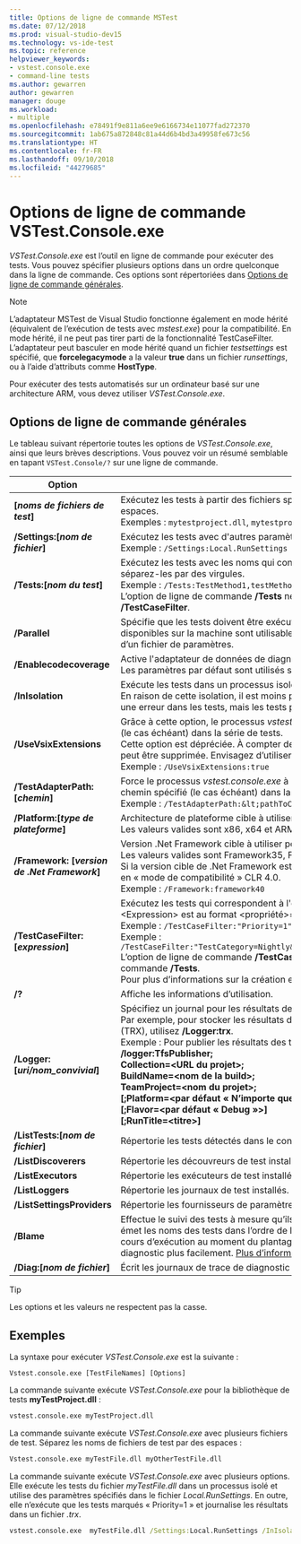 ```yaml
---
title: Options de ligne de commande MSTest
ms.date: 07/12/2018
ms.prod: visual-studio-dev15
ms.technology: vs-ide-test
ms.topic: reference
helpviewer_keywords:
- vstest.console.exe
- command-line tests
ms.author: gewarren
author: gewarren
manager: douge
ms.workload:
- multiple
ms.openlocfilehash: e78491f9e811a6ee9e6166734e11077fad272370
ms.sourcegitcommit: 1ab675a872848c81a44d6b4bd3a49958fe673c56
ms.translationtype: HT
ms.contentlocale: fr-FR
ms.lasthandoff: 09/10/2018
ms.locfileid: "44279685"
---
```

# <a name="vstestconsoleexe-command-line-options"></a>Options de ligne de commande VSTest.Console.exe

*VSTest.Console.exe* est l’outil en ligne de commande pour exécuter des tests. Vous pouvez spécifier plusieurs options dans un ordre quelconque dans la ligne de commande. Ces options sont répertoriées dans [Options de ligne de commande générales](#general-command-line-options).

> [!NOTE]
> L’adaptateur MSTest de Visual Studio fonctionne également en mode hérité (équivalent de l’exécution de tests avec *mstest.exe*) pour la compatibilité. En mode hérité, il ne peut pas tirer parti de la fonctionnalité TestCaseFilter. L’adaptateur peut basculer en mode hérité quand un fichier *testsettings* est spécifié, que **forcelegacymode** a la valeur **true** dans un fichier *runsettings*, ou à l’aide d’attributs comme **HostType**.
>
> Pour exécuter des tests automatisés sur un ordinateur basé sur une architecture ARM, vous devez utiliser *VSTest.Console.exe*.

## <a name="general-command-line-options"></a>Options de ligne de commande générales

Le tableau suivant répertorie toutes les options de *VSTest.Console.exe*, ainsi que leurs brèves descriptions. Vous pouvez voir un résumé semblable en tapant `VSTest.Console/?` sur une ligne de commande.

| Option | Description |
|---|---|
|**[*noms de fichiers de test*]**|Exécutez les tests à partir des fichiers spécifiés. Séparez les noms de fichiers de test par des espaces.<br />Exemples : `mytestproject.dll`, `mytestproject.dll myothertestproject.exe`|
|**/Settings:[*nom de fichier*]**|Exécutez les tests avec d'autres paramètres tels que les collecteurs de données.<br />Exemple : `/Settings:Local.RunSettings`|
|**/Tests:[*nom du test*]**|Exécutez les tests avec les noms qui contiennent les valeurs fournies. Pour fournir plusieurs valeurs, séparez-les par des virgules.<br />Exemple : `/Tests:TestMethod1,testMethod2`<br />L’option de ligne de commande **/Tests** ne peut pas être utilisée avec l’option de ligne de commande **/TestCaseFilter**.|
|**/Parallel**|Spécifie que les tests doivent être exécutés en parallèle. Par défaut, tout ou partie des cœurs disponibles sur la machine sont utilisables. Le nombre de cœurs à utiliser peut être configuré à l’aide d’un fichier de paramètres.|
|**/Enablecodecoverage**|Active l'adaptateur de données de diagnostic CodeCoverage dans la série de tests.<br />Les paramètres par défaut sont utilisés s'ils ne sont pas spécifiés à l'aide du fichier de paramètres.|
|**/InIsolation**|Exécute les tests dans un processus isolé.<br />En raison de cette isolation, il est moins probable que le processus *vstest.console.exe* soit arrêté sur une erreur dans les tests, mais les tests peuvent s’exécuter plus lentement.|
|**/UseVsixExtensions**|Grâce à cette option, le processus *vstest.console.exe* utilise ou ignore les extensions VSIX installées (le cas échéant) dans la série de tests.<br />Cette option est dépréciée. À compter de la prochaine version majeure de Visual Studio, cette option peut être supprimée. Envisagez d’utiliser des extensions disponibles en tant que package NuGet.<br />Exemple : `/UseVsixExtensions:true`|
|**/TestAdapterPath:[*chemin*]**|Force le processus *vstest.console.exe* à utiliser des adaptateurs de test personnalisés à partir d’un chemin spécifié (le cas échéant) dans la série de tests.<br />Exemple : `/TestAdapterPath:&lt;pathToCustomAdapters&gt;`|
|**/Platform:[*type de plateforme*]**|Architecture de plateforme cible à utiliser pour l'exécution des tests.<br />Les valeurs valides sont x86, x64 et ARM.|
|**/Framework: [*version de .Net Framework*]**|Version .Net Framework cible à utiliser pour l'exécution des tests.<br />Les valeurs valides sont Framework35, Framework40, Framework45 et FrameworkUap10.<br />Si la version cible de .Net Framework est spécifiée comme étant **Framework35**, les tests s’exécutent en « mode de compatibilité » CLR 4.0.<br />Exemple : `/Framework:framework40`|
|**/TestCaseFilter:[*expression*]**|Exécutez les tests qui correspondent à l'expression donnée.<br /><Expression\> est au format <propriété\>=<valeur\>[&#124;<Expression\>].<br />Exemple : `/TestCaseFilter:"Priority=1"`<br />Exemple : `/TestCaseFilter:"TestCategory=Nightly&#124;FullyQualifiedName=Namespace.ClassName.MethodName"`<br />L’option de ligne de commande **/TestCaseFilter** ne peut pas être utilisée avec l’option de ligne de commande **/Tests**. <br />Pour plus d’informations sur la création et l’utilisation d’expressions, consultez [Filtre TestCase](https://github.com/Microsoft/vstest-docs/blob/master/docs/filter.md).|
|**/?**|Affiche les informations d’utilisation.|
|**/Logger:[*uri/nom_convivial*]**|Spécifiez un journal pour les résultats de tests.<br />Par exemple, pour stocker les résultats dans les fichiers de résultats des tests de Visual Studio (TRX), utilisez **/Logger:trx**.<br />Exemple : Pour publier les résultats des tests dans Team Foundation Server, utilisez TfsPublisher :<br />**/logger:TfsPublisher;**<br />**Collection=<URL du projet\>;**<br />**BuildName=<nom de la build\>;**<br />**TeamProject=<nom du projet\>;**<br />**[;Platform=<par défaut « N’importe quelle UC »>]**<br />**[;Flavor=<par défaut « Debug »>]**<br />**[;RunTitle=<titre\>]**|
|**/ListTests:[*nom de fichier*]**|Répertorie les tests détectés dans le conteneur de tests donné.|
|**/ListDiscoverers**|Répertorie les découvreurs de test installés.|
|**/ListExecutors**|Répertorie les exécuteurs de test installés.|
|**/ListLoggers**|Répertorie les journaux de test installés.|
|**/ListSettingsProviders**|Répertorie les fournisseurs de paramètres installés.|
|**/Blame**|Effectue le suivi des tests à mesure qu’ils sont exécutés et, si le processus hôte des tests plante, émet les noms des tests dans l’ordre de leur exécution, le dernier test cité étant celui qui était en cours d’exécution au moment du plantage. Cette sortie permet d’isoler le test incriminé et d’établir un diagnostic plus facilement. [Plus d’informations](https://github.com/Microsoft/vstest-docs/blob/master/docs/extensions/blame-datacollector.md).|
|**/Diag:[*nom de fichier*]**|Écrit les journaux de trace de diagnostic dans le fichier spécifié.|

> [!TIP]
> Les options et les valeurs ne respectent pas la casse.

## <a name="examples"></a>Exemples

La syntaxe pour exécuter *VSTest.Console.exe* est la suivante :

`Vstest.console.exe [TestFileNames] [Options]`

La commande suivante exécute *VSTest.Console.exe* pour la bibliothèque de tests **myTestProject.dll** :

```cmd
vstest.console.exe myTestProject.dll
```

La commande suivante exécute *VSTest.Console.exe* avec plusieurs fichiers de test. Séparez les noms de fichiers de test par des espaces :

```cmd
Vstest.console.exe myTestFile.dll myOtherTestFile.dll
```

La commande suivante exécute *VSTest.Console.exe* avec plusieurs options. Elle exécute les tests du fichier *myTestFile.dll* dans un processus isolé et utilise des paramètres spécifiés dans le fichier *Local.RunSettings*. En outre, elle n’exécute que les tests marqués « Priority=1 » et journalise les résultats dans un fichier *.trx*.

```cmd
vstest.console.exe  myTestFile.dll /Settings:Local.RunSettings /InIsolation /TestCaseFilter:"Priority=1" /Logger:trx
```